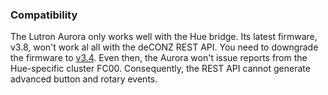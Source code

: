 ### Compatibility

The Lutron Aurora only works well with the Hue bridge.
Its latest firmware, v3.8, won't work al all with the deCONZ REST API.
You need to downgrade the firmware to
[v3.4](http://fds.dc1.philips.com/firmware/ZGB_1144_0000/3040/Superman_v3_04_Release_3040.ota).
Even then, the Aurora won't issue reports from the Hue-specific cluster FC00.
Consequently, the REST API cannot generate advanced button and rotary events.

